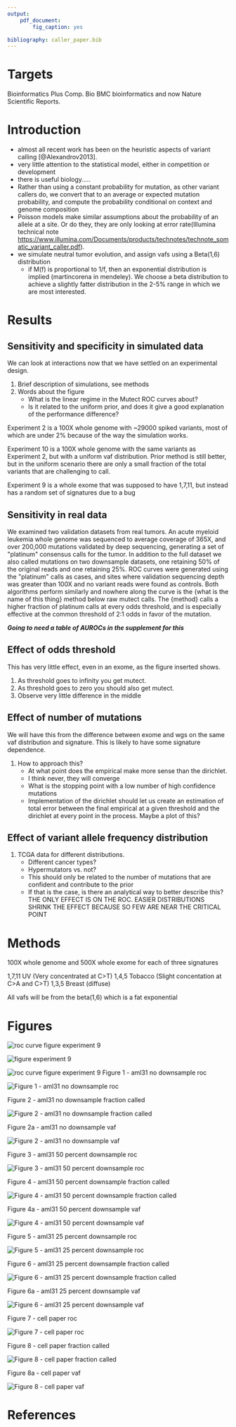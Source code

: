 ```yaml
---
output:
    pdf_document:
        fig_caption: yes

bibliography: caller_paper.bib
---
```

# Targets
Bioinformatics
Plus Comp. Bio
BMC bioinformatics
and now
Nature Scientific Reports.

# Introduction
- almost all recent work has been on the heuristic aspects of variant calling [@Alexandrov2013].
- very little attention to the statistical model, either in competition or development
- there is useful biology.....
- Rather than using a constant probability for mutation, as other variant callers do, we convert that to an average or expected mutation probability, and compute the probability conditional on context and genome composition
- Poisson models make similar assumptions about the probability of an allele at a site. Or do they, they are only looking at error rate(Illumina technical note https://www.illumina.com/Documents/products/technotes/technote_somatic_variant_caller.pdf).
- we simulate neutral tumor evolution, and assign vafs using a Beta(1,6) distribution
    - if M(f) is proportional to 1/f, then an exponential distribution is implied (martincorena in mendeley). We choose a beta distribution to achieve a slightly fatter distribution in the 2-5% range in which we are most interested.


# Results

## Sensitivity and specificity in simulated data
We can look at interactions now that we have settled on an experimental design.

1. Brief description of simulations, see methods
2. Words about the figure
    - What is the linear regime in the Mutect ROC curves about?
    - Is it related to the uniform prior, and does it give a good explanation of the performance difference?

Experiment 2 is a 100X whole genome with ~29000 spiked variants, most of which are under 2% because of the way the simulation works.


Experiment 10 is a 100X whole genome with the same variants as Experiment 2, but with a uniform vaf distribution. Prior method is still better, but in the uniform scenario there are only a small fraction of the total variants that are challenging to call.

Experiment 9 is a whole exome that was supposed to have 1,7,11, but instead has a random set of signatures due to a bug

## Sensitivity in real data
We examined two validation datasets from real tumors. An acute myeloid leukemia whole genome was sequenced to average coverage of 365X, and over 200,000 mutations validated by deep sequencing, generating a set of "platinum" consensus calls for the tumor. In addition to the full dataset we also called mutations on two downsample datasets, one retaining 50% of the original reads and one retaining 25%. ROC curves were generated using the "platinum" calls as cases, and sites where validation sequencing depth was greater than 100X and no variant reads were found as controls. Both algorithms perform similarly and nowhere along the curve is the {what is the name of this thing} method below raw mutect calls. The {method} calls a higher fraction of platinum calls at every odds threshold, and is especially effective at the common threshold of 2:1 odds in favor of the mutation.



***Going to need a table of AUROCs in the supplement for this***

## Effect of odds threshold
This has very little effect, even in an exome, as the figure inserted shows.
1. As threshold goes to infinity you get mutect.
2. As threshold goes to zero you should also get mutect.
3. Observe very little difference in the middle

## Effect of number of mutations
We will have this from the difference between exome and wgs on the same vaf distribution and signature.
This is likely to have some signature dependence.
1. How to approach this?
   - At what point does the empirical make more sense than the dirichlet.
   - I think never, they will converge
   - What is the stopping point with a low number of high confidence mutations
   - Implementation of the dirichlet should let us create an estimation of total error between the final empirical at a given threshold and the dirichlet at every point in the process. Maybe a plot of this?

## Effect of variant allele frequency distribution
1. TCGA data for different distributions.
   - Different cancer types?
   - Hypermutators vs. not?
   - This should only be related to the number of mutations that are confident and contribute to the prior
   - If that is the case, is there an analytical way to better describe this?
   THE ONLY EFFECT IS ON THE ROC. EASIER DISTRIBUTIONS SHRINK THE EFFECT BECAUSE SO FEW ARE NEAR THE CRITICAL POINT



# Methods
100X whole genome and 500X whole exome for each of three signatures

1,7,11 UV (Very concentrated at C>T)
1,4,5 Tobacco (Slight concentation at C>A and C>T)
1,3,5 Breast (diffuse)

All vafs will be from the beta(1,6) which is a fat exponential


# Figures

![roc curve figure experiment 9](figures/roc_and_called_curves.png)

![ figure experiment 9](figures/WES_thresholds_exp9.png)

![roc curve figure experiment 9](figures/beta_1_6.png)
Figure 1 - aml31 no downsample roc

![Figure 1 - aml31 no downsample roc](figures/aml31_no_downsample_roc.png)

Figure 2 - aml31 no downsample fraction called

![Figure 2 - aml31 no downsample fraction called](figures/aml31_no_downsample_fraction_called.png)

Figure 2a - aml31 no downsample vaf

![Figure 2 - aml31 no downsample vaf](figures/aml31_no_downsample_vaf.png)

Figure 3 - aml31 50 percent downsample roc

![Figure 3 - aml31 50 percent downsample roc](figures/aml31_downsampled_50_percent_roc.png)

Figure 4 - aml31 50 percent downsample fraction called

![Figure 4 - aml31 50 percent downsample fraction called](figures/aml31_downsampled_50_percent_fraction_called.png)

Figure 4a - aml31 50 percent downsample vaf

![Figure 4 - aml31 50 percent downsample vaf](figures/aml31_downsampled_50_percent_vaf.png)

Figure 5 - aml31 25 percent downsample roc

![Figure 5 - aml31 25 percent downsample roc](figures/aml31_downsampled_25_percent_roc.png)

Figure 6 - aml31 25 percent downsample fraction called

![Figure 6 - aml31 25 percent downsample fraction called](figures/aml31_downsampled_25_percent_fraction_called.png)

Figure 6a - aml31 25 percent downsample vaf

![Figure 6 - aml31 25 percent downsample vaf](figures/aml31_downsampled_25_percent_vaf.png)

Figure 7 - cell paper roc

![Figure 7 - cell paper roc](figures/cell_paper_roc.png)

Figure 8 - cell paper fraction called

![Figure 8 - cell paper fraction called](figures/cell_paper_fraction_called.png)

Figure 8a - cell paper vaf

![Figure 8 - cell paper vaf](figures/cell_paper_vaf.png)


<!-- Figure 9 - experiment 2 roc

![Figure 7 - experiment 2 roc](figures/experiment2_roc.png)

Figure 10 - experiment 2 fraction called

![Figure 8 - aml31 experiment 2 fraction called](figures/experiment2_fraction_called.png)

Figure 10a - experiment 2 vaf

![Figure 8 - aml31 experiment 2 vaf](figures/experiment2_vaf.png)


Figure 11 - experiment 10 (uniform vaf) roc

![Figure 11 - experiment 10 (uniform vaf) roc](figures/experiment10_roc.png)

Figure 12 - experiment 10 (uniform vaf) fraction called

![Figure 12 - experiment 10 (uniform vaf) fraction called](figures/experiment10_fraction_called.png)

Figure 12a - experiment 10 (uniform vaf) vaf

![Figure 12a - experiment 10 (uniform vaf) vaf](figures/experiment10_vaf.png) -->

# References